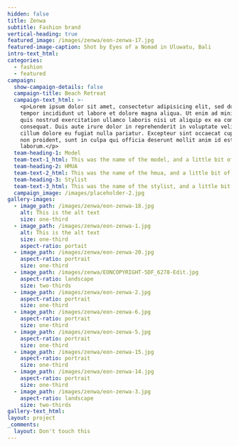 ```yaml
---
hidden: false
title: Zenwa
subtitle: Fashion brand
vertical-heading: true
featured_image: /images/zenwa/eon-zenwa-17.jpg
featured-image-caption: Shot by Eyes of a Nomad in Uluwatu, Bali
intro-text_html:
categories:
  - fashion
  - featured
campaign:
  show-campaign-details: false
  campaign-title: Beach Retreat
  campaign-text_html: >-
    <p>Lorem ipsum dolor sit amet, consectetur adipisicing elit, sed do eiusmod
    tempor incididunt ut labore et dolore magna aliqua. Ut enim ad minim veniam,
    quis nostrud exercitation ullamco laboris nisi ut aliquip ex ea commodo
    consequat. Duis aute irure dolor in reprehenderit in voluptate velit esse
    cillum dolore eu fugiat nulla pariatur. Excepteur sint occaecat cupidatat
    non proident, sunt in culpa qui officia deserunt mollit anim id est
    laborum.</p>
  team-heading-1: Model
  team-text-1_html: This was the name of the model, and a little bit of a blurb about her.
  team-heading-2: HMUA
  team-text-2_html: This was the name of the hmua, and a little bit of a blurb about her.
  team-heading-3: Stylist
  team-text-3_html: This was the name of the stylist, and a little bit of a blurb about her.
  campaign_image: /images/placeholder-2.jpg
gallery-images:
  - image_path: /images/zenwa/eon-zenwa-18.jpg
    alt: This is the alt text
    size: one-third
  - image_path: /images/zenwa/eon-zenwa-1.jpg
    alt: This is the alt text
    size: one-third
    aspect-ratio: portait
  - image_path: /images/zenwa/eon-zenwa-20.jpg
    aspect-ratio: portrait
    size: one-third
  - image_path: /images/zenwa/EONCOPYRIGHT-5DF_6278-Edit.jpg
    aspect-ratio: landscape
    size: two-thirds
  - image_path: /images/zenwa/eon-zenwa-2.jpg
    aspect-ratio: portrait
    size: one-third
  - image_path: /images/zenwa/eon-zenwa-6.jpg
    aspect-ratio: portrait
    size: one-third
  - image_path: /images/zenwa/eon-zenwa-5.jpg
    aspect-ratio: portrait
    size: one-third
  - image_path: /images/zenwa/eon-zenwa-15.jpg
    aspect-ratio: portrait
    size: one-third
  - image_path: /images/zenwa/eon-zenwa-14.jpg
    aspect-ratio: portrait
    size: one-third
  - image_path: /images/zenwa/eon-zenwa-3.jpg
    aspect-ratio: landscape
    size: two-thirds
gallery-text_html:
layout: project
_comments:
  layout: Don't touch this
---
```


